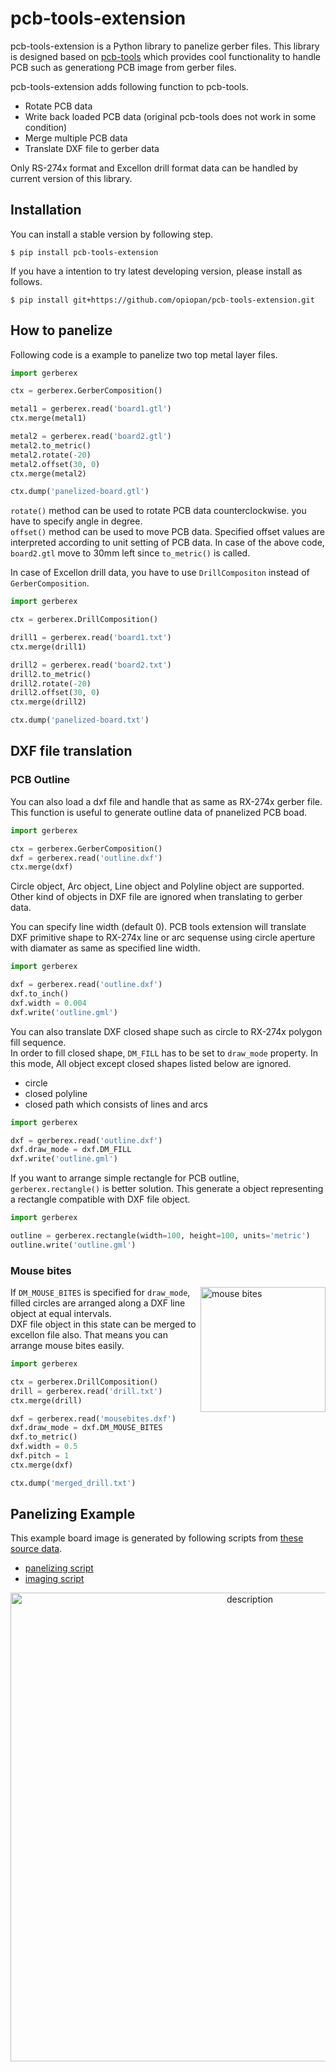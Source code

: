 pcb-tools-extension
===
pcb-tools-extension is a Python library to panelize gerber files.
This library is designed based on [pcb-tools](https://github.com/curtacircuitos/pcb-tools) which provides cool functionality to handle PCB such as generationg PCB image from gerber files.

pcb-tools-extension adds following function  to pcb-tools.

- Rotate PCB data
- Write back loaded PCB data (original pcb-tools does not work in some condition)
- Merge multiple PCB data
- Translate DXF file to gerber data

Only RS-274x format and Excellon drill format data can be handled by current version of this library.

## Installation
You can install a stable version by following step.

```shell
$ pip install pcb-tools-extension
```

If you have a intention to try latest developing version, please install as follows.

```shell
$ pip install git+https://github.com/opiopan/pcb-tools-extension.git
```

## How to panelize
Following code is a example to panelize two top metal layer files.

``` python
import gerberex

ctx = gerberex.GerberComposition()

metal1 = gerberex.read('board1.gtl')
ctx.merge(metal1)

metal2 = gerberex.read('board2.gtl')
metal2.to_metric()
metal2.rotate(-20)
metal2.offset(30, 0)
ctx.merge(metal2)

ctx.dump('panelized-board.gtl')
```

```rotate()``` method can be used to rotate PCB data counterclockwise. you have to specify angle in degree.<br>
```offset()``` method can be used to move PCB data. Specified offset values are interpreted according to unit setting of PCB data. In case of the above code, ```board2.gtl``` move to 30mm left since ```to_metric()``` is called.

In case of Excellon drill data, you have to use ```DrillCompositon``` instead of ```GerberComposition```.

```python
import gerberex

ctx = gerberex.DrillComposition()

drill1 = gerberex.read('board1.txt')
ctx.merge(drill1)

drill2 = gerberex.read('board2.txt')
drill2.to_metric()
drill2.rotate(-20)
drill2.offset(30, 0)
ctx.merge(drill2)

ctx.dump('panelized-board.txt')
```

## DXF file translation

### PCB Outline
You can also load a dxf file and handle that as same as RX-274x gerber file.<br>
This function is useful to generate outline data of pnanelized PCB boad.

```python
import gerberex

ctx = gerberex.GerberComposition()
dxf = gerberex.read('outline.dxf')
ctx.merge(dxf)
```
Circle object, Arc object, Line object and Polyline object are supported. Other kind of objects in DXF file are ignored when translating to gerber data.

You can specify line width (default 0). PCB tools extension will translate DXF primitive shape to RX-274x line or arc sequense using circle aperture with diamater as same as specified line width.<br>

```python
import gerberex

dxf = gerberex.read('outline.dxf')
dxf.to_inch()
dxf.width = 0.004
dxf.write('outline.gml')
```

You can also translate DXF closed shape such as circle to RX-274x polygon fill sequence.<br>
In order to fill closed shape, ```DM_FILL``` has to be set to ```draw_mode``` property. In this mode, All object except closed shapes listed below are ignored.

- circle
- closed polyline 
- closed path which consists of lines and arcs

```python
import gerberex

dxf = gerberex.read('outline.dxf')
dxf.draw_mode = dxf.DM_FILL
dxf.write('outline.gml')
```

If you want to arrange simple rectangle for PCB outline, ```gerberex.rectangle()``` is better solution. This generate a object representing a rectangle compatible with DXF file object.<br>

```python
import gerberex

outline = gerberex.rectangle(width=100, height=100, units='metric')
outline.write('outline.gml')
```

### Mouse bites

<img alt="mouse bites" src="https://raw.githubusercontent.com/wiki/opiopan/pcb-tools-extension/images/mousebites.png" width=200 align="right">


If ```DM_MOUSE_BITES``` is specified for ```draw_mode```, filled circles are arranged along a DXF line object at equal intervals. <br>
DXF file object in this state can be merged to excellon file also. That means you can arrange mouse bites easily.

```python
import gerberex

ctx = gerberex.DrillComposition()
drill = gerberex.read('drill.txt')
ctx.merge(drill)

dxf = gerberex.read('mousebites.dxf')
dxf.draw_mode = dxf.DM_MOUSE_BITES
dxf.to_metric()
dxf.width = 0.5
dxf.pitch = 1
ctx.merge(dxf)

ctx.dump('merged_drill.txt')
```

## Panelizing Example
This example board image is generated by following scripts from [these source data](https://github.com/opiopan/pcb-tools-extension/tree/master/examples/inputs).

- [panelizing script](https://github.com/opiopan/pcb-tools-extension/blob/master/examples/panelize.py)
- [imaging script](https://github.com/opiopan/pcb-tools-extension/blob/master/examples/genimage.py)

<p align="center">
<img alt="description" src="https://raw.githubusercontent.com/wiki/opiopan/pcb-tools-extension/images/panelized.jpg" width=750>
</p>
